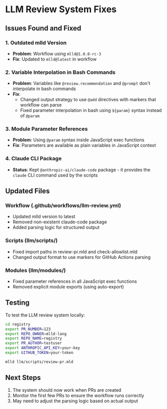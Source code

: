 # LLM Review System Fixes

## Issues Found and Fixed

### 1. Outdated mlld Version
- **Problem**: Workflow using `mlld@1.0.0-rc-3` 
- **Fix**: Updated to `mlld@latest` in workflow

### 2. Variable Interpolation in Bash Commands
- **Problem**: Variables like `@review.recommendation` and `@prompt` don't interpolate in bash commands
- **Fix**: 
  - Changed output strategy to use `@add` directives with markers that workflow can parse
  - Fixed parameter interpolation in bash using `${param}` syntax instead of `@param`

### 3. Module Parameter References
- **Problem**: Using `@param` syntax inside JavaScript exec functions
- **Fix**: Parameters are available as plain variables in JavaScript context

### 4. Claude CLI Package
- **Status**: Kept `@anthropic-ai/claude-code` package - it provides the `claude` CLI command used by the scripts

## Updated Files

### Workflow (.github/workflows/llm-review.yml)
- Updated mlld version to latest
- Removed non-existent claude-code package
- Added parsing logic for structured output

### Scripts (llm/scripts/)
- Fixed import paths in review-pr.mld and check-allowlist.mld
- Changed output format to use markers for GitHub Actions parsing

### Modules (llm/modules/)
- Fixed parameter references in all JavaScript exec functions
- Removed explicit module exports (using auto-export)

## Testing

To test the LLM review system locally:

```bash
cd registry
export PR_NUMBER=123
export REPO_OWNER=mlld-lang
export REPO_NAME=registry
export PR_AUTHOR=testuser
export ANTHROPIC_API_KEY=your-key
export GITHUB_TOKEN=your-token

mlld llm/scripts/review-pr.mld
```

## Next Steps

1. The system should now work when PRs are created
2. Monitor the first few PRs to ensure the workflow runs correctly
3. May need to adjust the parsing logic based on actual output